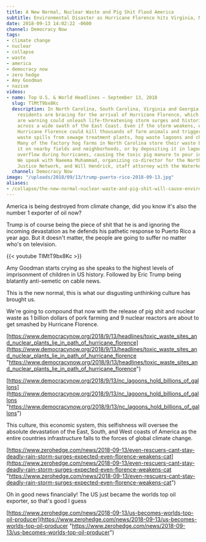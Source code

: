 ```yaml
---
title: A New Normal, Nuclear Waste and Pig Shit Flood America
subtitle: Environmental Disaster as Hurricane Florence hits Virginia, North Carolina, South Carolina, and Georgia
date: 2018-09-13 14:02:22 -0600
channel: Democracy Now
tags:
- climate change
- nuclear
- collapse
- waste
- america
- democracy now
- zero hedge
- Amy Goodman
- nazism
videos:
- name: Top U.S. & World Headlines — September 13, 2018
  slug: TlMtT9bx8Kc
  description: In North Carolina, South Carolina, Virginia and Georgia, millions of
    residents are bracing for the arrival of Hurricane Florence, which meteorologists
    are warning could unleash life-threatening storm surges and historic flooding
    across a wide swath of the East Coast. Even if the storm weakens, experts warn
    Hurricane Florence could kill thousands of farm animals and trigger catastrophic
    waste spills from sewage treatment plants, hog waste lagoons and chicken farms.
    Many of the factory hog farms in North Carolina store their waste by spraying
    it on nearby fields and neighborhoods, or by depositing it in lagoons that can
    overflow during hurricanes, causing the toxic pig manure to pour into nearby waterways.
    We speak with Naeema Muhammad, organizing co-director for the North Carolina Environmental
    Justice Network, and Will Hendrick, staff attorney with the Waterkeeper Alliance.
  channel: Democracy Now
image: "/uploads/2018/09/13/trump-puerto-rico-2018-09-13.jpg"
aliases:
- /collapse/the-new-normal-nuclear-waste-and-pig-shit-will-cause-environmental-disaster-as-hurricane-florence-hits-virginia-north-carolina-south-carolina-georgia/
---
```


America is being destroyed from climate change, did you know it's also the number 1 exporter of oil now?

Trump is of course being the piece of shit that he is and ignoring the incoming devastation as he defends his pathetic response to Puerto Rico a year ago. But it doesn't matter, the people are going to suffer no matter who's on television.

{{< youtube TlMtT9bx8Kc >}}

Amy Goodman starts crying as she speaks to the highest levels of imprisonment of children in US history. Followed by Eric Trump being blatantly anti-semetic on cable news.

This is the new normal, this is what our disgusting unthinking culture has brought us.

We're going to compound that now with the release of pig shit and nuclear waste as 1 billion dollars of pork farming and 9 nuclear reactors are about to get smashed by Hurricane Florence.

[https://www.democracynow.org/2018/9/13/headlines/toxic_waste_sites_and_nuclear_plants_lie_in_path_of_hurricane_florence](https://www.democracynow.org/2018/9/13/headlines/toxic_waste_sites_and_nuclear_plants_lie_in_path_of_hurricane_florence "https://www.democracynow.org/2018/9/13/headlines/toxic_waste_sites_and_nuclear_plants_lie_in_path_of_hurricane_florence")

[https://www.democracynow.org/2018/9/13/nc_lagoons_hold_billions_of_gallons](https://www.democracynow.org/2018/9/13/nc_lagoons_hold_billions_of_gallons "https://www.democracynow.org/2018/9/13/nc_lagoons_hold_billions_of_gallons")

This culture, this economic system, this selfishness will oversee the absolute devastation of the East, South, and West coasts of America as the entire countries infrastructure falls to the forces of global climate change.

[https://www.zerohedge.com/news/2018-09-13/even-rescuers-cant-stay-deadly-rain-storm-surges-expected-even-florence-weakens-cat](https://www.zerohedge.com/news/2018-09-13/even-rescuers-cant-stay-deadly-rain-storm-surges-expected-even-florence-weakens-cat "https://www.zerohedge.com/news/2018-09-13/even-rescuers-cant-stay-deadly-rain-storm-surges-expected-even-florence-weakens-cat")

Oh in good news financially! The US just became the worlds top oil exporter, so that's good I guess

[https://www.zerohedge.com/news/2018-09-13/us-becomes-worlds-top-oil-producer](https://www.zerohedge.com/news/2018-09-13/us-becomes-worlds-top-oil-producer "https://www.zerohedge.com/news/2018-09-13/us-becomes-worlds-top-oil-producer")
